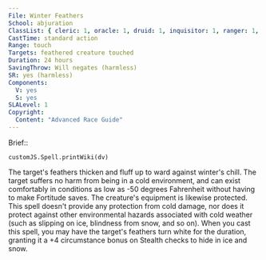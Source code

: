 ```yaml
---
File: Winter Feathers
School: abjuration
ClassList: { cleric: 1, oracle: 1, druid: 1, inquisitor: 1, ranger: 1, sorcerer: 1, wizard: 1, bloodrager: 1 }
CastTime: standard action
Range: touch
Targets: feathered creature touched
Duration: 24 hours
SavingThrow: Will negates (harmless)
SR: yes (harmless)
Components:
  V: yes
  S: yes
SLALevel: 1
Copyright:
  Content: "Advanced Race Guide"
---
```

Brief:: 

```dataviewjs
customJS.Spell.printWiki(dv)
```

The target's feathers thicken and fluff up to ward against winter's chill. The target suffers no harm from being in a cold environment, and can exist comfortably in conditions as low as -50 degrees Fahrenheit without having to make Fortitude saves. The creature's equipment is likewise protected. This spell doesn't provide any protection from cold damage, nor does it protect against other environmental hazards associated with cold weather (such as slipping on ice, blindness from snow, and so on).  When you cast this spell, you may have the target's feathers turn white for the duration, granting it a +4 circumstance bonus on Stealth checks to hide in ice and snow.
